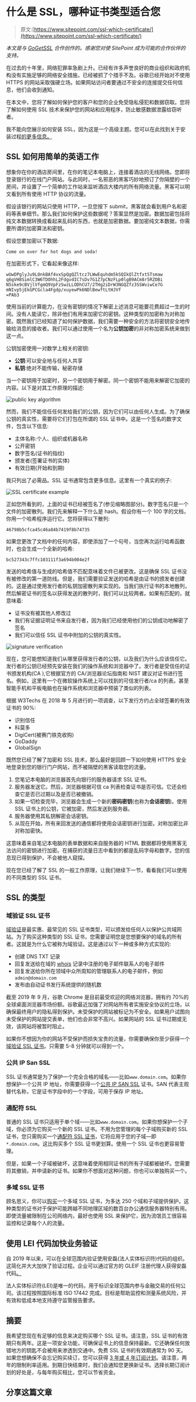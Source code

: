 # 什么是 SSL，哪种证书类型适合您

> 原文:[https://www.sitepoint.com/ssl-which-certificate/](https://www.sitepoint.com/ssl-which-certificate/)

*本文是与 [GoGetSSL](https://www.gogetssl.com/) 合作创作的。感谢您对使 SitePoint 成为可能的合作伙伴的支持。*

在过去的十年里，网络犯罪率急剧上升。已经有许多声誉良好的商业组织和政府机构没有实施足够的网络安全措施，已经被抓了个措手不及。谷歌已经开始对不使用 HTTPS 的网站采取强硬立场。如果网站访问者要通过不安全的连接提交任何信息，他们会收到通知。

在本文中，您将了解如何保护您的客户和您的企业免受隐私侵犯和数据窃取。您将了解如何使用 SSL 技术来保护您的网站和应用程序，防止敏感数据泄露给窃听者。

我不能向您展示如何安装 SSL，因为这是一个高级主题。您可以在此找到关于安装过程[的更多信息。](https://www.gogetssl.com/wiki/installation/)

## SSL 如何用简单的英语工作

想象你在你的酒店房间里，在你的笔记本电脑上，连接着酒店的无线网络。您即将登录银行的在线门户网站。与此同时，一名邪恶的黑客巧妙地预订了你隔壁的一个房间，并设置了一个简单的工作站来监听酒店大楼内的所有网络流量。黑客可以明文看到所有使用 HTTP 协议的流量。

假设该银行的网站只使用 HTTP，一旦您按下 submit，黑客就会看到用户名和密码等表单细节。那么我们如何保护这些数据呢？答案显然是加密。数据加密包括将纯文本数据转换成看起来乱码的东西，也就是加密数据。要加密纯文本数据，你需要所谓的加密算法和密钥。

假设您要加密以下数据:

```
Come on over for hot dogs and soda! 
```

在加密形式下，它看起来像这样:

```
wUwDPglyJu9LOnkBAf4vxSpQgQZltcz7LWwEquhdm5kSQIkQlZtfxtSTsmaw
q6gVH8SimlC3W6TDOhhL2FdgvdIC7sDv7G1Z7pCNzFLp0lgB9ACm8r5RZOBi
N5ske9cBVjlVfgmQ9VpFzSwzLLODhCU7/2THg2iDrW3NGQZfz3SSWviwCe7G
mNIvp5jEkGPCGcla4Fgdp/xuyewPk6NDlBewftLtHJVf
=PAb3 
```

使用当前的计算能力，在没有密钥的情况下解密上述消息可能要花费超过一生的时间。没有人能读它，除非他们有用来加密它的密钥。这种类型的加密称为对称加密。既然我们已经知道了如何保护数据，我们需要一种安全的方法将密钥安全地传输给消息的接收者。我们可以通过使用一个名为**公钥加密**的非对称加密系统来做到这一点。

公钥加密使用一对数学上相关的密钥:

*   **公钥**:可以安全地与任何人共享
*   **私钥**:绝对不能传输，秘密存储

当一个密钥用于加密时，另一个密钥用于解密。同一个密钥不能用来解密它加密的内容。以下是对其工作原理的描述:

![public key algorithm](../Images/ce5c3079735df44814c3d3b1eff6be16.png)

然而，我们不能信任任何发给我们的公钥，因为它们可以由任何人生成。为了确保公钥的真实性，需要将它们打包在所谓的 SSL 证书中。这是一个签名的数字文件，包含以下信息:

*   主体名称:个人、组织或机器名称
*   公开密钥
*   数字签名(证书的指纹)
*   颁发者(签署证书的实体)
*   有效日期(开始和到期)

我只列出了必需品。SSL 证书通常包含更多信息。这里有一个真实的例子:

![SSL certificate example](../Images/4c001cb534180f2e10728c008ec13e87.png)

正如您所看到的，上面的证书已经被签名了(参见缩略图部分)。数字签名只是一个文件的加密散列。我们先来解释一下什么是 hash。假设你有一个 100 字的文档，你用一个哈希程序运行它。您将获得以下散列:

```
46798b5cfca45c46a84b7419f8b74735 
```

如果您更改了文档中的任何内容，即使添加了一个句号，当您再次运行哈希函数时，也会生成一个全新的哈希:

```
bc527343c7ffc103111f3a694b004e2f 
```

发送的哈希值与生成的哈希值不匹配意味着文件已被更改。这是确保 SSL 证书没有被修改的第一道防线。但是，我们需要验证发送的哈希是由证书的颁发者创建的。这是通过使用发行者的私钥加密散列来实现的。当我们执行证书的本地散列，然后解密证书的签名以获得发送的散列时，我们可以比较两者。如果有匹配的，就意味着:

*   证书没有被其他人修改过
*   我们有证据证明证书来自发行者，因为我们已经使用他们的公钥成功地解密了签名
*   我们可以信任 SSL 证书中附加的公钥的真实性。

![signature verification](../Images/eee8c24bd773b1b25136cecec5e2cc9b.png)

现在，您可能想知道我们从哪里获得发行者的公钥，以及我们为什么应该信任它。发行者的公钥已经预先安装在我们的操作系统和浏览器中了。发行者是受信任的证书颁发机构(CA ),它根据官方的 CA/浏览器论坛指南和 NIST 建议对证书进行签名。例如，这里有一个在微软操作系统上可以找到的可信发行者/ca 的列表。甚至智能手机和平板电脑也在操作系统和浏览器中预装了类似的列表。

根据 W3Techs 在 2018 年 5 月进行的一项调查，以下发行方约占全球签署的有效证书的 90%:

*   识别信任
*   科莫多
*   DigiCert(被赛门铁克收购)
*   GoDaddy
*   GlobalSign

既然您已经了解了加密和 SSL 技术，那么最好是回顾一下如何使用 HTTPS 安全地登录到您的银行门户网站，而不被隔壁的黑客读取您的流量。

1.  您笔记本电脑的浏览器首先向银行的服务器请求 SSL 证书。
2.  服务器发送它。然后，浏览器根据可信 ca 列表检查证书是否可信。它还会检查它是否已过期以及是否已被撤销。
3.  如果一切检查完毕，浏览器会生成一个新的**密码密钥**(也称为**会话密钥**)。使用 SSL 证书上的公钥，它被加密，然后发送到服务器。
4.  服务器使用其私钥解密会话密钥。
5.  从现在开始，所有来回发送的通信都将使用会话密钥进行加密。对称加密比非对称加密快。

这意味着来自笔记本电脑的表单数据和来自服务器的 HTML 数据都将使用黑客无法访问的密钥进行加密。在捕获的流量日志中看到的都是乱码字母和数字。您的信息现已得到保护，不会被他人窥探。

现在您已经了解了 SSL 的一般工作原理，让我们继续下一节，看看我们可以使用的不同类型的 SSL 证书。

## SSL 的类型

### 域验证 SSL 证书

[域验证](https://www.gogetssl.com/dv-ssl/)是最实惠、最常见的 SSL 证书类型，可以颁发给任何人以保护公共域网站。为了购买这种类型的 SSL 证书，您需要证明您是您想要保护的域名的所有者。这就是为什么它被称为域验证。这是通过以下一种或多种方式实现的:

*   创建 DNS TXT 记录
*   回复发送给在域的 [whois](https://lookup.icann.org/) 记录中注册的电子邮件联系人的电子邮件
*   回复发送给你所在领域中众所周知的管理联系人的电子邮件，例如`admin@domain.com`
*   发布由自动证书发行系统提供的随机数

截至 2019 年 9 月，谷歌 Chrome 是目前最受欢迎的网络浏览器，拥有约 70%的全球桌面浏览器市场份额。谷歌最近加强了对网站所有者实施安全协议的立场，以确保最终用户的隐私得到保护。未受保护的网站被标记为不安全。如果用户试图向未受保护的网站提交表单，他们也会非常不高兴。如果网站的 SSL 证书过期或无效，该网站将被暂时阻止。

如果你不想因为你的网站不受保护而损失宝贵的流量，你需要确保你至少获得一个[域验证 SSL 证书](https://www.gogetssl.com/dv-ssl/)。只需要 5-8 分钟就可以得到一个。

### 公共 IP San SSL

SSL 证书通常是为了保护一个完全合格的域名——比如`www.domain.com`。如果你想保护一个公共 IP 地址，你需要获得一个[公共 IP SAN SSL](https://www.gogetssl.com/sslcerts/public_ip_san_ssl/) 证书。SAN 代表主观替代名称，它是证书字段中的一个字段，可用于保存 IP 地址。

### 通配符 SSL

普通的 SSL 证书只适用于单个域——比如`www.domain.com`。如果你想保护一个子域，你必须为它购买一个新的 SSL 证书。不用为您管理的每个子域购买新的 SSL 证书，您只需购买一个[通配符 SSL 证书](https://www.gogetssl.com/wildcard-ssl/)，它将应用于您的子域—即`*.domain.com`。这比购买多个 SSL 证书更划算。使用一个 SSL 证书也更容易管理。

但是，如果一个子域被破坏，这意味着使用相同证书的所有子域都被破坏。您需要将其撤销，并申请新的证书。如果你不想面对这种问题，你也可以单独购买一个。

### 多域 SSL 证书

顾名思义，你可以[购买](https://www.gogetssl.com/multi-domain-ssl/)一个多域 SSL 证书，为多达 250 个域和子域提供保护。这种类型的证书对于保护可能跨越不同地理区域的数百台办公通信服务器特别有用。即使流量被限制在公司网络内，最好也使用 SSL 来保护它，因为流氓员工很容易监控和记录每个人的流量。

## 使用 LEI 代码加快业务验证

自 2019 年以来，可以在全球范围内验证使用安磊(法人实体标识符)代码的组织。这简化并大大加快了验证过程。企业可以通过官方的 GLEIF 注册代理人获得安磊代码[。](https://www.getlei.com)

法人实体标识符(LEI)是唯一的代码，用于标识全球范围内参与金融交易的任何公司。该过程按照国际标准 ISO 17442 完成。目标是帮助监控和测量系统风险，并有效和低成本地支持遵守监管报告要求。

## 摘要

我希望您现在有足够的信息来决定购买哪个 SSL 证书。请注意，SSL 证书的有效期只有两年。这是一项安全功能，可确保证书上的信息保持最新。它还确保任何放错地方的钥匙不会被用来渗透到交通中。免费 SSL 证书的有效期通常为 90 天。如果您想确保不会忘记购买续订，您可以获得 [3 年或 4 年订阅计划](https://www.gogetssl.com/wiki/general/multi-year-subscription-ssl/)。请注意，两年的限制利率适用。到期日快结束时，我们会通知您更换新证书。选择长期订阅计划的好处是，与每年购买相比，您可以节省资金。

## 分享这篇文章